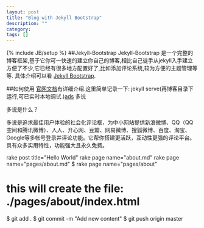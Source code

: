 ```yaml
---
layout: post
title: "Blog with Jekyll Bootstrap"
description: ""
category: 
tags: []
---
```

{% include JB/setup %}
##Jekyll-Bootstrap
Jekyll-Bootstrap 是一个完整的博客框架,基于它你可一快速的建立你自己的博客,相比自己徒手从jekyll入手建立方便了不少,它已经有很多地方配置好了,比如添加评论系统,较为方便的主题管理等等.
具体介绍可以看 [Jekyll Bootstrap](http://jekyllbootstrap.com/).

##如何使用
[官网文档](http://jekyllbootstrap.com/usage/jekyll-quick-start.html)有详细介绍.这里简单记录一下:
jekyll serve(再博客目录下运行,可已实时本地调试.)[ads](http://localhost:4000/)
多说

多说是什么？

多说是追求最佳用户体验的社会化评论框，为中小网站提供新浪微博、QQ（QQ空间和腾讯微博）、人人、开心网、豆瓣、网易微博、搜狐微博、百度、淘宝、Google等多帐号登录并评论功能。它帮你搭建更活跃，互动性更强的评论平台。具有众多实用特性，功能强大且永久免费。

 
rake post title="Hello World"
rake page name="about.md"
rake page name="pages/about.md"
$ rake page name="pages/about"
# this will create the file: ./pages/about/index.html 
$ git add .
$ git commit -m "Add new content"
$ git push origin master


